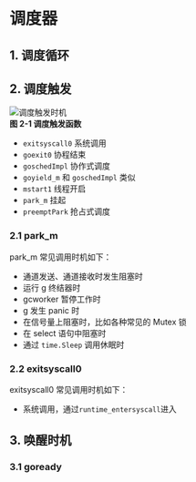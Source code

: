 # 调度器
## 1. 调度循环
## 2. 调度触发
![调度触发时机](Pasted%20image%2020230801111252.png)  
**图 2-1 调度触发函数**  
- `exitsyscall0` 系统调用
- `goexit0` 协程结束
- `goschedImpl` 协作式调度
- `goyield_m` 和 `goschedImpl` 类似
- `mstart1` 线程开启
- `park_m` 挂起
- `preemptPark` 抢占式调度
### 2.1 park_m
park_m 常见调用时机如下：
- 通道发送、通道接收时发生阻塞时
- 运行 g 终结器时
- gcworker 暂停工作时
- g 发生 panic 时
- 在信号量上阻塞时，比如各种常见的 Mutex 锁
- 在 select 语句中阻塞时
- 通过 `time.Sleep` 调用休眠时
### 2.2 exitsyscall0
exitsyscall0 常见调用时机如下：
- 系统调用，通过`runtime_entersyscall`进入
## 3. 唤醒时机
### 3.1 goready